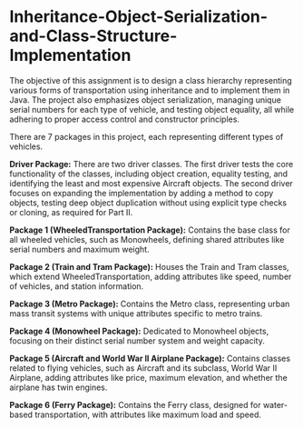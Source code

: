# Inheritance-Object-Serialization-and-Class-Structure-Implementation
The objective of this assignment is to design a class hierarchy representing various forms of transportation using inheritance and to implement them in Java. The project also emphasizes object serialization, managing unique serial numbers for each type of vehicle, and testing object equality, all while adhering to proper access control and constructor principles.

There are 7 packages in this project, each representing different types of vehicles.

  **Driver Package:** There are two driver classes. The first driver tests the core functionality of the classes, including object creation, equality testing, and identifying the least and most expensive Aircraft objects. The second driver focuses on expanding the implementation by adding a method to copy objects, testing deep object duplication without using explicit type checks or cloning, as required for Part II.
  
  **Package 1 (WheeledTransportation Package):** Contains the base class for all wheeled vehicles, such as Monowheels, defining shared attributes like serial numbers and maximum weight.
  
  **Package 2 (Train and Tram Package):** Houses the Train and Tram classes, which extend WheeledTransportation, adding attributes like speed, number of vehicles, and station information.
  
  **Package 3 (Metro Package):** Contains the Metro class, representing urban mass transit systems with unique attributes specific to metro trains.
  
  **Package 4 (Monowheel Package):** Dedicated to Monowheel objects, focusing on their distinct serial number system and weight capacity.
  
  **Package 5 (Aircraft and World War II Airplane Package):** Contains classes related to flying vehicles, such as Aircraft and its subclass, World War II Airplane, adding attributes like price, maximum elevation, and whether the airplane has twin engines.
  
  **Package 6 (Ferry Package):** Contains the Ferry class, designed for water-based transportation, with attributes like maximum load and speed.

